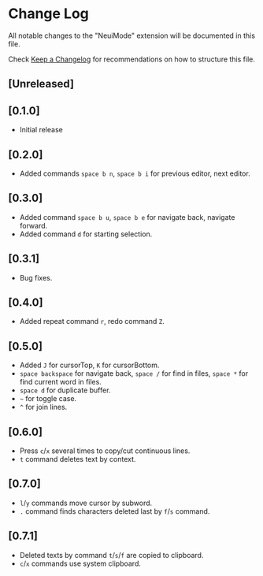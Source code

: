# Change Log

All notable changes to the "NeuiMode" extension will be documented in this file.

Check [Keep a Changelog](http://keepachangelog.com/) for recommendations on how to structure this file.

## [Unreleased]

## [0.1.0]

- Initial release

## [0.2.0]

- Added commands `space b n`, `space b i` for previous editor, next editor.

## [0.3.0]

- Added command `space b u`, `space b e` for navigate back, navigate forward.
- Added command `d` for starting selection.

## [0.3.1]

- Bug fixes.

## [0.4.0]

- Added repeat command `r`, redo command `Z`.

## [0.5.0]

- Added `J` for cursorTop, `K` for cursorBottom.
- `space backspace` for navigate back, `space /` for find in files, `space *` for find current
  word in files.
- `space d` for duplicate buffer.
- `~` for toggle case.
- `^` for join lines.

## [0.6.0]

- Press `c`/`x` several times to copy/cut continuous lines.
- `t` command deletes text by context.

## [0.7.0]

- `l`/`y` commands move cursor by subword.
- `.` command finds characters deleted last by `f`/`s` command.

## [0.7.1]

- Deleted texts by command `t`/`s`/`f` are copied to clipboard.
- `c`/`x` commands use system clipboard.
